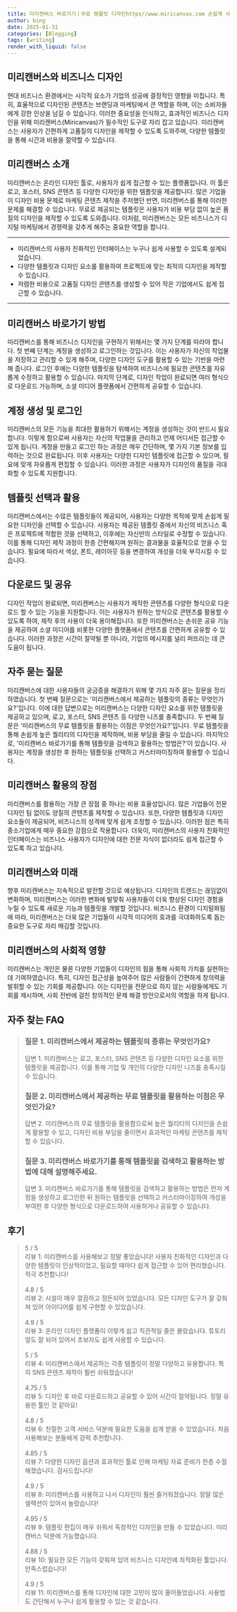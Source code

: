 ```yaml
---
title: 미리캔버스 바로가기ㅣ무료 템플릿 디자인https//www.miricanvas.com 손쉽게 사용
author: bing
date: 2025-01-31
categories: [Blogging]
tags: [writing]
render_with_liquid: false
---
```



<h2 id='미리캔버스와 비즈니스 디자인'>미리캔버스와 비즈니스 디자인</h2>

<p>현대 비즈니스 환경에서는 시각적 요소가 기업의 성공에 결정적인 영향을 미칩니다. 특히, 효율적으로 디자인된 콘텐츠는 브랜딩과 마케팅에서 큰 역할을 하며, 이는 소비자들에게 강한 인상을 남길 수 있습니다. 이러한 중요성을 인식하고, 효과적인 비즈니스 디자인을 위해 미리캔버스(Miricanvas)가 필수적인 도구로 자리 잡고 있습니다. 미리캔버스는 사용자가 간편하게 고품질의 디자인을 제작할 수 있도록 도와주며, 다양한 템플릿을 통해 시간과 비용을 절약할 수 있습니다.</p>

<h2 id='미리캔버스 소개'>미리캔버스 소개</h2>

<p>미리캔버스는 온라인 디자인 툴로, 사용자가 쉽게 접근할 수 있는 플랫폼입니다. 이 툴은 로고, 포스터, SNS 콘텐츠 등 다양한 디자인을 위한 템플릿을 제공합니다. 많은 기업들이 디자인 비용 문제로 마케팅 콘텐츠 제작을 주저했던 반면, 미리캔버스를 통해 이러한 문제를 해결할 수 있습니다. 무료로 제공되는 템플릿은 사용자가 비용 부담 없이 높은 품질의 디자인을 제작할 수 있도록 도와줍니다. 이처럼, 미리캔버스는 모든 비즈니스가 디지털 마케팅에서 경쟁력을 갖추게 해주는 중요한 역할을 합니다.</p>

<hr />

<ul>
    <li>미리캔버스의 사용자 친화적인 인터페이스는 누구나 쉽게 사용할 수 있도록 설계되었습니다.</li>
    <li>다양한 템플릿과 디자인 요소를 활용하여 프로젝트에 맞는 최적의 디자인을 제작할 수 있습니다.</li>
    <li>저렴한 비용으로 고품질 디자인 콘텐츠를 생성할 수 있어 작은 기업에서도 쉽게 접근할 수 있습니다.</li>
</ul>

<hr />

<h2 id='미리캔버스 바로가기 방법'>미리캔버스 바로가기 방법</h2>

<p>미리캔버스를 통해 비즈니스 디자인을 구현하기 위해서는 몇 가지 단계를 따라야 합니다. 첫 번째 단계는 계정을 생성하고 로그인하는 것입니다. 이는 사용자가 자신의 작업물을 저장하고 관리할 수 있게 해주며, 다양한 디자인 도구를 활용할 수 있는 기반을 마련해 줍니다. 로그인 후에는 다양한 템플릿을 탐색하여 비즈니스에 필요한 콘텐츠를 자유롭게 수정하고 활용할 수 있습니다. 마지막 단계로, 디자인 작업이 완료되면 여러 형식으로 다운로드 가능하며, 소셜 미디어 플랫폼에서 간편하게 공유할 수 있습니다.</p>

<h2 id='계정 생성 및 로그인'>계정 생성 및 로그인</h2>

<p>미리캔버스의 모든 기능을 최대한 활용하기 위해서는 계정을 생성하는 것이 반드시 필요합니다. 이렇게 함으로써 사용자는 자신의 작업물을 관리하고 언제 어디서든 접근할 수 있게 됩니다. 계정을 만들고 로그인 하는 과정은 매우 간단하며, 몇 가지 기본 정보를 입력하는 것으로 완료됩니다. 이후 사용자는 다양한 디자인 템플릿에 접근할 수 있으며, 필요에 맞게 자유롭게 편집할 수 있습니다. 이러한 과정은 사용자가 디자인의 품질을 극대화할 수 있도록 지원합니다.</p>

<h2 id='템플릿 선택과 활용'>템플릿 선택과 활용</h2>

<p>미리캔버스에서는 수많은 템플릿들이 제공되어, 사용자는 다양한 목적에 맞게 손쉽게 필요한 디자인을 선택할 수 있습니다. 사용자는 제공된 템플릿 중에서 자신의 비즈니스 혹은 프로젝트에 적합한 것을 선택하고, 이후에는 자신만의 스타일로 수정할 수 있습니다. 이를 통해 디자인 제작 과정이 한층 간편해지며 원하는 결과물을 효율적으로 얻을 수 있습니다. 필요에 따라서 색상, 폰트, 레이아웃 등을 변경하여 개성을 더욱 부각시킬 수 있습니다.</p>

<h2 id='다운로드 및 공유'>다운로드 및 공유</h2>

<p>디자인 작업이 완료되면, 미리캔버스는 사용자가 제작한 콘텐츠를 다양한 형식으로 다운로드 할 수 있는 기능을 지원합니다. 이는 사용자가 원하는 방식으로 콘텐츠를 활용할 수 있도록 하여, 제작 후의 사용이 더욱 용이해집니다. 또한 미리캔버스는 손쉬운 공유 기능을 제공하여 소셜 미디어를 비롯한 다양한 플랫폼에서 콘텐츠를 간편하게 공유할 수 있습니다. 이러한 과정은 시간이 절약될 뿐 아니라, 기업의 메시지를 널리 퍼뜨리는 데 큰 도움이 됩니다.</p>

<h2 id='자주 묻는 질문'>자주 묻는 질문</h2>

<p>미리캔버스에 대한 사용자들의 궁금증을 해결하기 위해 몇 가지 자주 묻는 질문을 정리하였습니다. 첫 번째 질문으로는 '미리캔버스에서 제공하는 템플릿의 종류는 무엇인가요?'입니다. 이에 대한 답변으로는 미리캔버스는 다양한 디자인 요소를 위한 템플릿을 제공하고 있으며, 로고, 포스터, SNS 콘텐츠 등 다양한 니즈를 충족합니다. 두 번째 질문은 '미리캔버스의 무료 템플릿을 활용하는 이점은 무엇인가요?'입니다. 무료 템플릿을 통해 손쉽게 높은 퀄리티의 디자인을 제작하며, 비용 부담을 줄일 수 있습니다. 마지막으로, '미리캔버스 바로가기를 통해 템플릿을 검색하고 활용하는 방법은?'이 있습니다. 사용자는 계정을 생성한 후 원하는 템플릿을 선택하고 커스터마이징하여 활용할 수 있습니다.</p>

<h2 id='미리캔버스 활용의 장점'>미리캔버스 활용의 장점</h2>

<p>미리캔버스를 활용하는 가장 큰 장점 중 하나는 비용 효율성입니다. 많은 기업들이 전문 디자인 팀 없이도 양질의 콘텐츠를 제작할 수 있습니다. 또한, 다양한 템플릿과 디자인 요소들이 제공되어, 비즈니스의 성격에 맞게 쉽게 조정할 수 있습니다. 이러한 점은 특히 중소기업에게 매우 중요한 강점으로 작용합니다. 더욱이, 미리캔버스의 사용자 친화적인 인터페이스는 비즈니스 사용자가 디자인에 대한 전문 지식이 없더라도 쉽게 접근할 수 있도록 하고 있습니다.</p>

<h2 id='미리캔버스와 미래'>미리캔버스와 미래</h2>

<p>향후 미리캔버스는 지속적으로 발전할 것으로 예상됩니다. 디자인의 트렌드는 끊임없이 변화하며, 미리캔버스는 이러한 변화에 발맞춰 사용자들이 더욱 향상된 디자인 경험을 누릴 수 있도록 새로운 기능과 템플릿을 개발할 것입니다. 비즈니스 환경이 디지털화됨에 따라, 미리캔버스는 더욱 많은 기업들이 시각적 미디어의 효과를 극대화하도록 돕는 중요한 도구로 자리 매김할 것입니다.</p>

<h2 id='미리캔버스의 사회적 영향'>미리캔버스의 사회적 영향</h2>

<p>미리캔버스는 개인은 물론 다양한 기업들이 디자인의 힘을 통해 사회적 가치를 실현하는 데 기여하였습니다. 특히, 디자인 접근성을 높여주어 많은 사람들이 간편하게 창의력을 발휘할 수 있는 기회를 제공합니다. 이는 디자인을 전문으로 하지 않는 사람들에게도 기회를 제시하며, 사회 전반에 걸친 창의적인 문제 해결 방안으로서의 역할을 하게 됩니다.</p>


<h2 id='자주_찾는_FAQ'>자주 찾는 FAQ</h2>
<div itemscope="" itemtype="https://schema.org/FAQPage"> 
<blockquote> 
<div itemscope="" itemprop="mainEntity" itemtype="https://schema.org/Question"> 
<h3 itemprop="name">질문 1. 미리캔버스에서 제공하는 템플릿의 종류는 무엇인가요?</h3> 
<div itemscope="" itemprop="acceptedAnswer" itemtype="https://schema.org/Answer"> 
<span itemprop="text"> 
<p>답변 1. 미리캔버스는 로고, 포스터, SNS 콘텐츠 등 다양한 디자인 요소를 위한 템플릿을 제공합니다. 이를 통해 기업 및 개인의 다양한 디자인 니즈를 충족시킬 수 있습니다.</p> 
</span> 
</div> 
</div> 

<div itemscope="" itemprop="mainEntity" itemtype="https://schema.org/Question"> 
<h3 itemprop="name">질문 2. 미리캔버스에서 제공하는 무료 템플릿을 활용하는 이점은 무엇인가요?</h3> 
<div itemscope="" itemprop="acceptedAnswer" itemtype="https://schema.org/Answer"> 
<span itemprop="text"> 
<p>답변 2. 미리캔버스의 무료 템플릿을 활용함으로써 높은 퀄리티의 디자인을 손쉽게 활용할 수 있고, 디자인 비용 부담을 줄이면서 효과적인 마케팅 콘텐츠를 제작할 수 있습니다.</p> 
</span> 
</div> 
</div> 

<div itemscope="" itemprop="mainEntity" itemtype="https://schema.org/Question"> 
<h3 itemprop="name">질문 3. 미리캔버스 바로가기를 통해 템플릿을 검색하고 활용하는 방법에 대해 설명해주세요.</h3> 
<div itemscope="" itemprop="acceptedAnswer" itemtype="https://schema.org/Answer"> 
<span itemprop="text"> 
<p>답변 3. 미리캔버스 바로가기를 통해 템플릿을 검색하고 활용하는 방법은 먼저 계정을 생성하고 로그인한 뒤 원하는 템플릿을 선택하고 커스터마이징하여 개성을 부여한 후 다양한 형식으로 다운로드하여 사용하거나 공유할 수 있습니다.</p> 
</span> 
</div> 
</div> 
</blockquote> 
</div>
<h2 id='후기'>후기</h2>
<div itemscope itemtype="https://schema.org/Product">
  <blockquote>
  <div itemprop="review" itemscope itemtype="https://schema.org/Review">
      <div itemprop="reviewRating" itemscope itemtype="https://schema.org/Rating"> <span itemprop="ratingValue">5</span> / <span itemprop="bestRating">5</span> </div>
      <span itemprop="reviewBody">리뷰 1: 미리캔버스를 사용해보고 정말 좋았습니다! 사용자 친화적인 디자인과 다양한 템플릿이 인상적이었고, 필요할 때마다 쉽게 접근할 수 있어 편리했습니다. 적극 추천합니다!</span>
  </div>
  <br>
  <div itemprop="review" itemscope itemtype="https://schema.org/Review">
      <div itemprop="reviewRating" itemscope itemtype="https://schema.org/Rating"> <span itemprop="ratingValue">4.8</span> / <span itemprop="bestRating">5</span> </div>
      <span itemprop="reviewBody">리뷰 2: 시설이 매우 깔끔하고 정돈되어 있었습니다. 모든 디자인 도구가 잘 갖춰져 있어 아이디어를 쉽게 구현할 수 있었습니다.</span>
  </div>
  <br>
  <div itemprop="review" itemscope itemtype="https://schema.org/Review">
      <div itemprop="reviewRating" itemscope itemtype="https://schema.org/Rating"> <span itemprop="ratingValue">4.9</span> / <span itemprop="bestRating">5</span> </div>
      <span itemprop="reviewBody">리뷰 3: 온라인 디자인 플랫폼이 이렇게 쉽고 직관적일 줄은 몰랐습니다. 튜토리얼도 잘 되어 있어서 초보자도 쉽게 사용할 수 있습니다.</span>
  </div>
  <br>
  <div itemprop="review" itemscope itemtype="https://schema.org/Review">
      <div itemprop="reviewRating" itemscope itemtype="https://schema.org/Rating"> <span itemprop="ratingValue">5</span> / <span itemprop="bestRating">5</span> </div>
      <span itemprop="reviewBody">리뷰 4: 미리캔버스에서 제공하는 각종 템플릿이 정말 다양하고 유용합니다. 특히 SNS 콘텐츠 제작이 훨씬 쉬워졌습니다!</span>
  </div>
  <br>
  <div itemprop="review" itemscope itemtype="https://schema.org/Review">
      <div itemprop="reviewRating" itemscope itemtype="https://schema.org/Rating"> <span itemprop="ratingValue">4.75</span> / <span itemprop="bestRating">5</span> </div>
      <span itemprop="reviewBody">리뷰 5: 디자인 후 바로 다운로드하고 공유할 수 있어 시간이 절약됩니다. 정말 유용한 툴인 것 같아요!</span>
  </div>
  <br>
  <div itemprop="review" itemscope itemtype="https://schema.org/Review">
      <div itemprop="reviewRating" itemscope itemtype="https://schema.org/Rating"> <span itemprop="ratingValue">4.8</span> / <span itemprop="bestRating">5</span> </div>
      <span itemprop="reviewBody">리뷰 6: 친절한 고객 서비스 덕분에 필요한 도움을 쉽게 받을 수 있었습니다. 처음 사용해보는 분들에게 강력 추천합니다.</span>
  </div>
  <br>
  <div itemprop="review" itemscope itemtype="https://schema.org/Review">
      <div itemprop="reviewRating" itemscope itemtype="https://schema.org/Rating"> <span itemprop="ratingValue">4.85</span> / <span itemprop="bestRating">5</span> </div>
      <span itemprop="reviewBody">리뷰 7: 다양한 디자인 옵션과 효과적인 툴로 인해 마케팅 자료 준비가 한층 수월해졌습니다. 감사드립니다!</span>
  </div>
  <br>
  <div itemprop="review" itemscope itemtype="https://schema.org/Review">
      <div itemprop="reviewRating" itemscope itemtype="https://schema.org/Rating"> <span itemprop="ratingValue">4.9</span> / <span itemprop="bestRating">5</span> </div>
      <span itemprop="reviewBody">리뷰 8: 미리캔버스를 사용하고 나서 디자인이 훨씬 즐거워졌습니다. 정말 많은 셀렉션이 있어서 놀랐습니다!</span>
  </div>
  <br>
  <div itemprop="review" itemscope itemtype="https://schema.org/Review">
      <div itemprop="reviewRating" itemscope itemtype="https://schema.org/Rating"> <span itemprop="ratingValue">4.95</span> / <span itemprop="bestRating">5</span> </div>
      <span itemprop="reviewBody">리뷰 9: 템플릿 편집이 매우 쉬워서 독창적인 디자인을 만들 수 있었습니다. 미리캔버스 덕분에 가능했습니다.</span>
  </div>
  <br>
  <div itemprop="review" itemscope itemtype="https://schema.org/Review">
      <div itemprop="reviewRating" itemscope itemtype="https://schema.org/Rating"> <span itemprop="ratingValue">4.88</span> / <span itemprop="bestRating">5</span> </div>
      <span itemprop="reviewBody">리뷰 10: 필요한 모든 기능이 갖춰져 있어 비즈니스 디자인에 최적화된 툴입니다. 만족스럽습니다!</span>
  </div>
  <br>
  <div itemprop="review" itemscope itemtype="https://schema.org/Review">
      <div itemprop="reviewRating" itemscope itemtype="https://schema.org/Rating"> <span itemprop="ratingValue">4.9</span> / <span itemprop="bestRating">5</span> </div>
      <span itemprop="reviewBody">리뷰 11: 미리캔버스를 통해 디자인에 대한 고민이 많이 줄어들었습니다. 사용법도 간단해서 누구나 쉽게 활용할 수 있는 것 같습니다.</span>
  </div>
  </blockquote>
</div>
